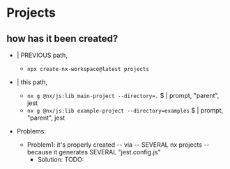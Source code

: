 # Projects
## how has it been created?
* | PREVIOUS path,
  * `npx create-nx-workspace@latest projects`
* | this path,
  * `nx g @nx/js:lib main-project --directory=.` $ | prompt, "parent", jest
  * `nx g @nx/js:lib example-project --directory=examples` $ | prompt, "parent", jest

* Problems:
  * Problem1: it's properly created -- via -- SEVERAL nx projects -- because it generates SEVERAL "jest.config.js" 
    * Solution: TODO:
